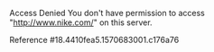 Access Denied You don't have permission to access "http://www.nike.com/" on this server.

Reference #18.4410fea5.1570683001.c176a76